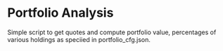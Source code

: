 # Portfolio Analysis
Simple script to get quotes and compute portfolio value, percentages of various holdings 
as speciied in portfolio_cfg.json.
